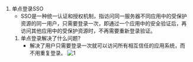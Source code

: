 1. 单点登录SSO
    *  SSO是一种统一认证和授权机制，指访问同一服务器不同应用中的受保护资源的同一用户，只需要登录一次，即通过一个应用中的安全验证后，再访问其他应用中的受保护资源时，不再需要重新登录验证。
    1. 单点登录解决了什么问题?
        * 解决了用户只需要登录一次就可以访问所有相互信任的应用系统，而不用重复登录。
    ![1](https://raw.github.com/yzrds/Interview/master/img/静态成员变量.png)
       